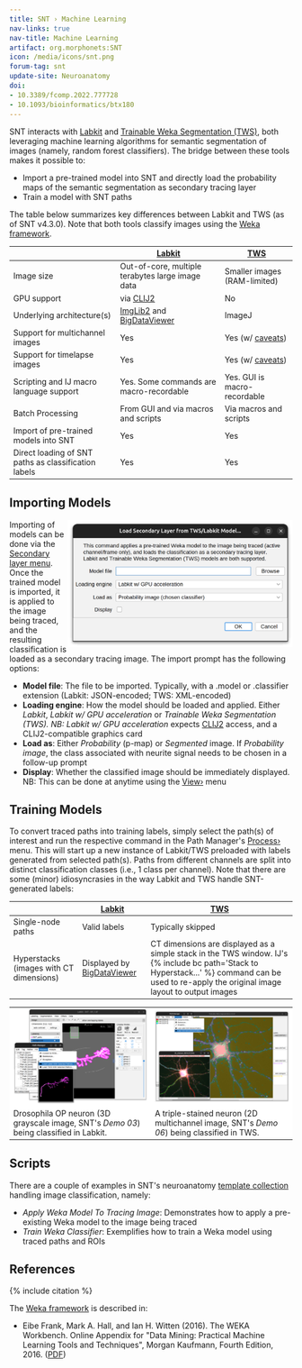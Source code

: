 ```yaml
---
title: SNT › Machine Learning
nav-links: true
nav-title: Machine Learning
artifact: org.morphonets:SNT
icon: /media/icons/snt.png
forum-tag: snt
update-site: Neuroanatomy
doi:
- 10.3389/fcomp.2022.777728
- 10.1093/bioinformatics/btx180
---
```


SNT interacts with [Labkit](../labkit) and [Trainable Weka Segmentation (TWS)](../tws), both leveraging  machine learning algorithms for semantic segmentation of images (namely, random forest classifiers). The bridge between these tools makes it possible to:

- Import a pre-trained model into SNT and directly load the probability maps of the semantic segmentation as secondary tracing layer
- Train a model with SNT paths

The table below summarizes key differences between Labkit and TWS (as of SNT v4.3.0). Note that both tools classify images using the [Weka framework](https://ml.cms.waikato.ac.nz/weka/).

|                                                      | **[Labkit](../labkit)**                              | **[TWS](../tws)**            |
|------------------------------------------------------|------------------------------------------------------|------------------------------|
| Image size                                           | Out-of-core, multiple terabytes large image data     | Smaller images (RAM-limited) |
| GPU support                                          | via [CLIJ2](https://clij.github.io/)                 | No                           |
| Underlying architecture(s)                           | [ImgLib2](/libs/imglib2) and [BigDataViewer](../bdv) | ImageJ                       |
| Support for multichannel images                      | Yes                                                  | Yes (w/ [caveats](#caveats)) |
| Support for timelapse images                         | Yes                                                  | Yes (w/ [caveats](#caveats)) |
| Scripting and IJ macro language support              | Yes. Some commands are macro-recordable              | Yes. GUI is macro-recordable |
| Batch Processing                                     | From GUI and via macros and scripts                  | Via macros and scripts       |
| Import of pre-trained models into SNT                | Yes                                                  | Yes                          |
| Direct loading of SNT paths as classification labels | Yes                                                  | Yes                          |

## Importing Models

<img align="right" width="400" src="/media/plugins/snt/import-weka-model.png" title="Import Models prompt (v4.3.0)" />

Importing of models can be done via the [Secondary layer menu](manual#tracing-on-secondary-image-layer). Once the trained model is imported, it is applied to the image being traced, and the resulting classification is loaded as a secondary tracing image. The import prompt has the following options:

- **Model file**: The file to be imported. Typically, with a .model or .classifier extension (Labkit: JSON-encoded; TWS: XML-encoded)
- **Loading engine**: How the model should be loaded and applied. Either *Labkit*, *Labkit w/ GPU acceleration* or *Trainable Weka Segmentation (TWS). NB: Labkit w/ GPU acceleration* expects [CLIJ2](https://clij.github.io/) access, and a CLIJ2-compatible graphics card
- **Load as**: Either *Probability* (p-map) or *Segmented* image. If *Probability image*, the class associated with neurite signal needs to be chosen in a follow-up prompt
- **Display**: Whether the classified image should be immediately displayed. NB: This can be done at anytime using the [View›](./manual#view) menu

## Training Models

To convert traced paths into training labels, simply select the path(s) of interest and run the respective command in the Path Manager's [Process›](manual#process-) menu. This will start up a new instance of Labkit/TWS preloaded with labels generated from selected path(s).
Paths from different channels are split into distinct classification classes 
(i.e., 1 class per channel). Note that there are some (minor) idiosyncrasies in the way Labkit and TWS handle SNT-generated labels:

<span id="caveats"></span>

|                                         | **[Labkit](../labkit)**                                   | **[TWS](../tws)**                                                                                                                                                                               |
|-----------------------------------------|-----------------------------------------------------------|-------------------------------------------------------------------------------------------------------------------------------------------------------------------------------------------------|
| Single-node paths                       | Valid labels                                              | Typically skipped                                                                                                                                                                               |
| Hyperstacks (images with CT dimensions) | Displayed by [BigDataViewer](../bdv)                      | CT dimensions are displayed as a simple stack in the TWS window. IJ's {% include bc path='Stack to Hyperstack...' %} command can be used to re-apply the original image layout to output images |

<table>
  <tr style="background-color:white">
    <td style="width:50%">
    <img width="100%" src="/media/plugins/snt/snt-labkit-training.png" title="SNT Paths as classifier labels: Labkit" />
    </td>
    <td style="width:50%">
    <img  width="100%" src="/media/plugins/snt/snt-tws-training.png" title="SNT Paths as classifier labels: TWS" />
    </td>
  </tr>
  <tr style="background-color:white">
    <td style="width:50%">
    Drosophila OP neuron (3D grayscale image, SNT's <i>Demo 03</i>) being classified in Labkit.
    </td>
    <td style="width:50%">
    A triple-stained neuron (2D multichannel image, SNT's <i>Demo 06</i>) being classified in TWS.
    </td>
  </tr>
</table>

## Scripts

There are a couple of examples in SNT's neuroanatomy [template collection](scripting#bundled-templates) handling image classification, namely:

- *Apply Weka Model To Tracing Image*: Demonstrates how to apply a pre-existing Weka model to the image being traced
- *Train Weka Classifier*:   Exemplifies how to train a Weka model using traced paths and ROIs 

## References

{% include citation %}

The [Weka framework](https://waikato.github.io/weka-wiki/citing_weka/) is described in:

- Eibe Frank, Mark A. Hall, and Ian H. Witten (2016). The WEKA Workbench. 
  Online Appendix for "Data Mining: Practical Machine Learning Tools and 
  Techniques", Morgan Kaufmann, Fourth Edition, 2016. ([PDF](https://ml.cms.waikato.ac.nz/weka/Witten_et_al_2016_appendix.pdf))
